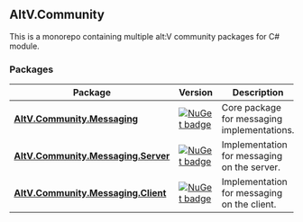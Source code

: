 ## AltV.Community

This is a monorepo containing multiple alt:V community packages for C# module.

### Packages

| Package       |  Version      | Description |
| ------------- | ------------- | ----------- |
| [**AltV.Community.Messaging**](/packages/AltV.Community.Messaging/)  | [![NuGet badge](https://img.shields.io/nuget/v/AltV.Community.Messaging?color=blue&cacheSeconds=3600)](https://www.nuget.org/packages/AltV.Community.Messaging/) | Core package for messaging implementations.
| [**AltV.Community.Messaging.Server**](/packages/AltV.Community.Messaging.Server/)  | [![NuGet badge](https://img.shields.io/nuget/v/AltV.Community.Messaging.Server?color=blue&cacheSeconds=3600)](https://www.nuget.org/packages/AltV.Community.Messaging.Server/) | Implementation for messaging on the server.
| [**AltV.Community.Messaging.Client**](/packages/AltV.Community.Messaging/)  | [![NuGet badge](https://img.shields.io/nuget/v/AltV.Community.Messaging.Client?color=blue&cacheSeconds=3600)](https://www.nuget.org/packages/AltV.Community.Messaging.Client/) | Implementation for messaging on the client.
